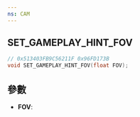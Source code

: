 ```yaml
---
ns: CAM
---
```

## SET_GAMEPLAY_HINT_FOV

```c
// 0x513403FB9C56211F 0x96FD173B
void SET_GAMEPLAY_HINT_FOV(float FOV);
```


## 參數
* **FOV**: 

